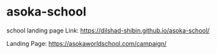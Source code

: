# asoka-school
school landing page
Link: https://dilshad-shibin.github.io/asoka-school/

Landing Page: https://asokaworldschool.com/campaign/

